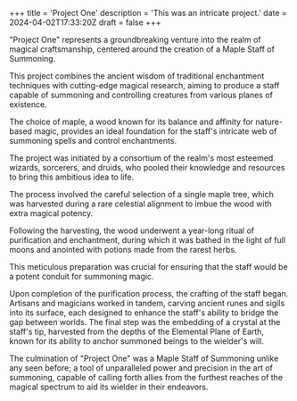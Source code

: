 +++
title = 'Project One'
description = 'This was an intricate project.'
date = 2024-04-02T17:33:20Z
draft = false
+++

"Project One" represents a groundbreaking venture into the realm of magical craftsmanship, centered around the creation of a Maple Staff of Summoning.

This project combines the ancient wisdom of traditional enchantment techniques with cutting-edge magical research, aiming to produce a staff capable of summoning and controlling creatures from various planes of existence.

The choice of maple, a wood known for its balance and affinity for nature-based magic, provides an ideal foundation for the staff's intricate web of summoning spells and control enchantments.

The project was initiated by a consortium of the realm's most esteemed wizards, sorcerers, and druids, who pooled their knowledge and resources to bring this ambitious idea to 
life.

The process involved the careful selection of a single maple tree, which was harvested during a rare celestial alignment to imbue the wood with extra magical potency.

Following the harvesting, the wood underwent a year-long ritual of purification and enchantment, during which it was bathed in the light of full moons and anointed with 
potions made from the rarest herbs.

This meticulous preparation was crucial for ensuring that the staff would be a potent conduit for summoning magic.

Upon completion of the purification process, the crafting of the staff began. Artisans and magicians worked in tandem, carving ancient runes and sigils into its surface, each designed to enhance the staff's ability to bridge the gap between worlds. The final step was the embedding of a crystal at the staff's tip, harvested from the depths of the 
Elemental Plane of Earth, known for its ability to anchor summoned beings to the wielder's will.

The culmination of "Project One" was a Maple Staff of Summoning unlike any seen before; a tool of unparalleled power and precision in the art of summoning, capable of calling forth allies from the furthest reaches of the magical spectrum to aid its wielder in their endeavors.
